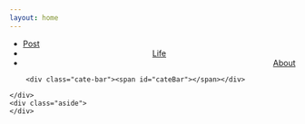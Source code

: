 ```yaml
---
layout: home
---
```


<div class="index-content project">
    <div class="section">
        <ul class="artical-cate">
            <li><a href="/"><span>Post</span></a></li>
            <li style="text-align:center"><a href="/Life"><span>Life</span></a></li>
            <li class="on" style="text-align:right"><a href="/About"><span>About</span></a></li>
        </ul>

        <div class="cate-bar"><span id="cateBar"></span></div>

    </div>
    <div class="aside">
    </div>
</div>
